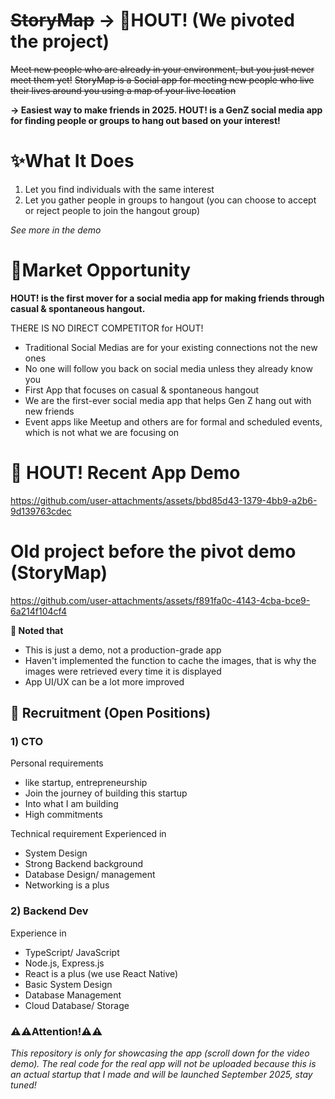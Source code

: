 # ~~StoryMap~~ -> 🍧HOUT! (We pivoted the project)
~~Meet new people who are already in your environment, but you just never meet them yet!~~  ~~StoryMap is a Social app for meeting new people who live their lives around you using a map of your live location~~

**-> Easiest way to make friends in 2025. HOUT! is a GenZ social media app for finding people or groups to hang out based on your interest!**

# ✨What It Does
1) Let you find individuals with the same interest
2) Let you gather people in groups to hangout (you can choose to accept or reject people to join the hangout group)
   
*See more in the demo*
   
# 🧨Market Opportunity
**HOUT! is the first mover for a social media app for making friends through casual & spontaneous hangout.**

THERE IS NO DIRECT COMPETITOR for HOUT!
- Traditional Social Medias are for your existing connections not the new ones
- No one will follow you back on social media unless they already know you
- First App that focuses on casual & spontaneous hangout
- We are the first-ever social media app that helps Gen Z hang out with new friends
- Event apps like Meetup and others are for formal and scheduled events, which is not what we are focusing on


# 🎥 HOUT! Recent App Demo
https://github.com/user-attachments/assets/bbd85d43-1379-4bb9-a2b6-9d139763cdec


# Old project before the pivot demo (StoryMap)
https://github.com/user-attachments/assets/f891fa0c-4143-4cba-bce9-6a214f104cf4

**📝 Noted that**
- This is just a demo, not a production-grade app
- Haven't implemented the function to cache the images, that is why the images were retrieved every time it is displayed
- App UI/UX can be a lot more improved
  
## 🎯 Recruitment (Open Positions)
### **1) CTO**

Personal requirements 
- like startup, entrepreneurship
- Join the journey of building this startup
- Into what I am building
- High commitments

Technical requirement
Experienced in
- System Design
- Strong Backend background 
- Database Design/ management 
- Networking is a plus

### **2) Backend Dev**
Experience in 
- TypeScript/ JavaScript
- Node.js, Express.js
- React is a plus (we use React Native)
- Basic System Design 
- Database Management 
- Cloud Database/ Storage 


### ⚠️⚠️Attention!⚠️⚠️
*This repository is only for showcasing the app (scroll down for the video demo). The real code for the real app will not be uploaded because this is an actual startup that I made and will be launched September 2025, stay tuned!*







